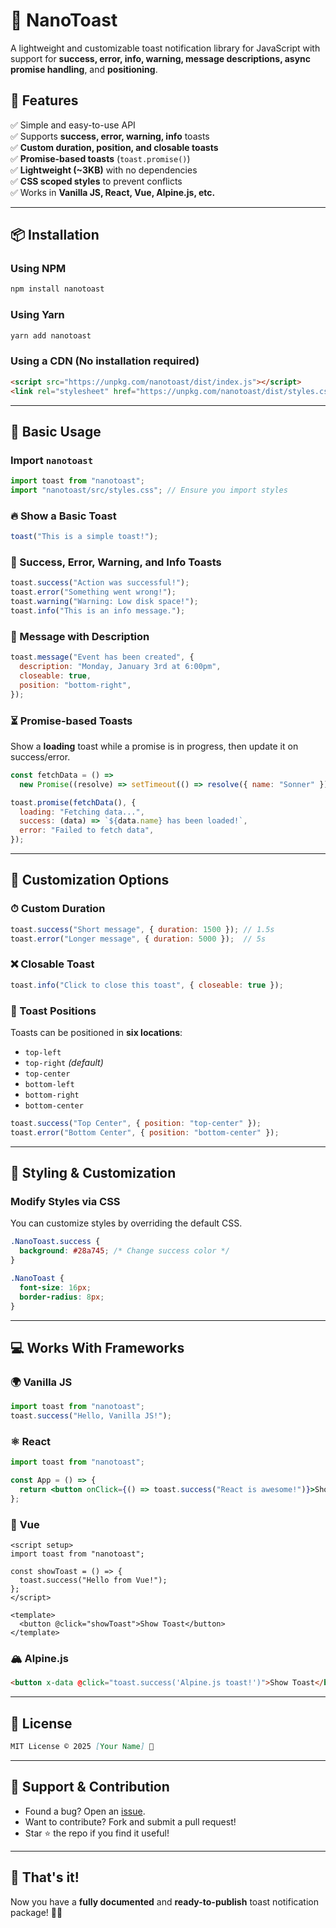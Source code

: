 # 📢 NanoToast

A lightweight and customizable toast notification library for JavaScript with support for **success, error, info, warning, message descriptions, async promise handling**, and **positioning**.

## 🚀 Features

✅ Simple and easy-to-use API  
✅ Supports **success, error, warning, info** toasts  
✅ **Custom duration, position, and closable toasts**  
✅ **Promise-based toasts** (`toast.promise()`)  
✅ **Lightweight (~3KB)** with no dependencies  
✅ **CSS scoped styles** to prevent conflicts  
✅ Works in **Vanilla JS, React, Vue, Alpine.js, etc.**  

---

## 📦 Installation

### Using NPM
```sh
npm install nanotoast
```

### Using Yarn
```sh
yarn add nanotoast
```

### Using a CDN (No installation required)
```html
<script src="https://unpkg.com/nanotoast/dist/index.js"></script>
<link rel="stylesheet" href="https://unpkg.com/nanotoast/dist/styles.css">
```

---

## 📌 Basic Usage

### Import `nanotoast`
```js
import toast from "nanotoast";
import "nanotoast/src/styles.css"; // Ensure you import styles
```

### 🔥 Show a Basic Toast
```js
toast("This is a simple toast!");
```

### 🎨 Success, Error, Warning, and Info Toasts
```js
toast.success("Action was successful!");
toast.error("Something went wrong!");
toast.warning("Warning: Low disk space!");
toast.info("This is an info message.");
```

### 📜 Message with Description
```js
toast.message("Event has been created", {
  description: "Monday, January 3rd at 6:00pm",
  closeable: true,
  position: "bottom-right",
});
```

### ⏳ **Promise-based Toasts**
Show a **loading** toast while a promise is in progress, then update it on success/error.
```js
const fetchData = () =>
  new Promise((resolve) => setTimeout(() => resolve({ name: "Sonner" }), 2000));

toast.promise(fetchData(), {
  loading: "Fetching data...",
  success: (data) => `${data.name} has been loaded!`,
  error: "Failed to fetch data",
});
```

---

## 🎯 Customization Options

### ⏱ Custom Duration
```js
toast.success("Short message", { duration: 1500 }); // 1.5s
toast.error("Longer message", { duration: 5000 });  // 5s
```

### ❌ Closable Toast
```js
toast.info("Click to close this toast", { closeable: true });
```

### 📍 Toast Positions
Toasts can be positioned in **six locations**:

- `top-left`
- `top-right` *(default)*
- `top-center`
- `bottom-left`
- `bottom-right`
- `bottom-center`

```js
toast.success("Top Center", { position: "top-center" });
toast.error("Bottom Center", { position: "bottom-center" });
```

---

## 🎨 Styling & Customization

### Modify Styles via CSS
You can customize styles by overriding the default CSS.
```css
.NanoToast.success {
  background: #28a745; /* Change success color */
}

.NanoToast {
  font-size: 16px;
  border-radius: 8px;
}
```

---

## 💻 Works With Frameworks

### 🌍 **Vanilla JS**
```js
import toast from "nanotoast";
toast.success("Hello, Vanilla JS!");
```

### ⚛️ **React**
```jsx
import toast from "nanotoast";

const App = () => {
  return <button onClick={() => toast.success("React is awesome!")}>Show Toast</button>;
};
```

### 🔺 **Vue**
```vue
<script setup>
import toast from "nanotoast";

const showToast = () => {
  toast.success("Hello from Vue!");
};
</script>

<template>
  <button @click="showToast">Show Toast</button>
</template>
```

### 🏔 **Alpine.js**
```html
<button x-data @click="toast.success('Alpine.js toast!')">Show Toast</button>
```

---

## 📜 License

```md
MIT License © 2025 [Your Name] 🚀
```

---

## 🙌 Support & Contribution

- Found a bug? Open an [issue](https://github.com/sh-sabbir/nanotoast/issues).
- Want to contribute? Fork and submit a pull request!
- Star ⭐ the repo if you find it useful!

---

## 🎉 That's it!
Now you have a **fully documented** and **ready-to-publish** toast notification package! 🚀🎯

